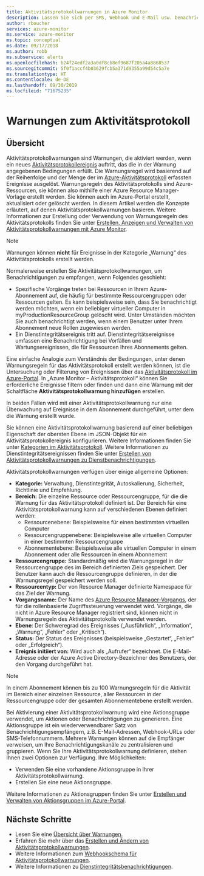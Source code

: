 ```yaml
---
title: Aktivitätsprotokollwarnungen in Azure Monitor
description: Lassen Sie sich per SMS, Webhook und E-Mail usw. benachrichtigen, wenn bestimmte Ereignisse im Aktivitätsprotokoll auftreten.
author: rboucher
services: azure-monitor
ms.service: azure-monitor
ms.topic: conceptual
ms.date: 09/17/2018
ms.author: robb
ms.subservice: alerts
ms.openlocfilehash: b24f24edf2a3a0df8cb8ef9687f205a4a8868537
ms.sourcegitcommit: 5f0f1accf4b03629fcb5a371d9355a99d54c5a7e
ms.translationtype: HT
ms.contentlocale: de-DE
ms.lasthandoff: 09/30/2019
ms.locfileid: "71675235"
---
```

# <a name="alerts-on-activity-log"></a>Warnungen zum Aktivitätsprotokoll 

## <a name="overview"></a>Übersicht
Aktivitätsprotokollwarnungen sind Warnungen, die aktiviert werden, wenn ein neues [Aktivitätsprotokollereignis](activity-log-schema.md) auftritt, das die in der Warnung angegebenen Bedingungen erfüllt. Die Warnungsregel wird basierend auf der Reihenfolge und der Menge der im [Azure-Aktivitätsprotokoll](activity-logs-overview.md) erfassten Ereignisse ausgelöst. Warnungsregeln des Aktivitätsprotokolls sind Azure-Ressourcen, sie können also mithilfe einer Azure Resource Manager-Vorlage erstellt werden. Sie können auch im Azure-Portal erstellt, aktualisiert oder gelöscht werden. In diesem Artikel werden die Konzepte erläutert, auf denen Aktivitätsprotokollwarnungen basieren. Weitere Informationen zur Erstellung oder Verwendung von Warnungsregeln des Aktivitätsprotokolls finden Sie unter [Erstellen, Anzeigen und Verwalten von Aktivitätsprotokollwarnungen mit Azure Monitor](alerts-activity-log.md).

> [!NOTE]
> Warnungen können **nicht** für Ereignisse in der Kategorie „Warnung“ des Aktivitätsprotokolls erstellt werden.

Normalerweise erstellen Sie Aktivitätsprotokollwarnungen, um Benachrichtigungen zu empfangen, wenn Folgendes geschieht:

* Spezifische Vorgänge treten bei Ressourcen in Ihrem Azure-Abonnement auf, die häufig für bestimmte Ressourcengruppen oder Ressourcen gelten. Es kann beispielsweise sein, dass Sie benachrichtigt werden möchten, wenn ein beliebiger virtueller Computer in myProductionResourceGroup gelöscht wird. Unter Umständen möchten Sie auch benachrichtigt werden, wenn einem Benutzer unter Ihrem Abonnement neue Rollen zugewiesen werden.
* Ein Dienstintegritätsereignis tritt auf. Dienstintegritätsereignisse umfassen eine Benachrichtigung bei Vorfällen und Wartungsereignissen, die für Ressourcen Ihres Abonnements gelten.

Eine einfache Analogie zum Verständnis der Bedingungen, unter denen Warnungsregeln für das Aktivitätsprotokoll erstellt werden können, ist die Untersuchung oder Filterung von Ereignissen über das [Aktivitätsprotokoll im Azure-Portal](activity-log-view.md#azure-portal). In „Azure Monitor – Aktivitätsprotokoll“ können Sie erforderliche Ereignisse filtern oder finden und dann eine Warnung mit der Schaltfläche **Aktivitätsprotokollwarnung hinzufügen** erstellen.

In beiden Fällen wird mit einer Aktivitätsprotokollwarnung nur eine Überwachung auf Ereignisse in dem Abonnement durchgeführt, unter dem die Warnung erstellt wurde.

Sie können eine Aktivitätsprotokollwarnung basierend auf einer beliebigen Eigenschaft der obersten Ebene im JSON-Objekt für ein Aktivitätsprotokollereignis konfigurieren. Weitere Informationen finden Sie unter [Kategorien im Aktivitätsprotokoll](./activity-logs-overview.md#categories-in-the-activity-log). Weitere Informationen zu Dienstintegritätsereignissen finden Sie unter [Erstellen von Aktivitätsprotokollwarnungen zu Dienstbenachrichtigungen](./alerts-activity-log-service-notifications.md). 

Aktivitätsprotokollwarnungen verfügen über einige allgemeine Optionen:

- **Kategorie:** Verwaltung, Dienstintegrität, Autoskalierung, Sicherheit, Richtlinie und Empfehlung. 
- **Bereich:** Die einzelne Ressource oder Ressourcengruppe, für die die Warnung für das Aktivitätsprotokoll definiert ist. Der Bereich für eine Aktivitätsprotokollwarnung kann auf verschiedenen Ebenen definiert werden:
    - Ressourcenebene: Beispielsweise für einen bestimmten virtuellen Computer
    - Ressourcengruppenebene: Beispielsweise alle virtuellen Computer in einer bestimmten Ressourcengruppe
    - Abonnementebene: Beispielsweise alle virtuellen Computer in einem Abonnement oder alle Ressourcen in einem Abonnement
- **Ressourcengruppe:** Standardmäßig wird die Warnungsregel in der Ressourcengruppe des im Bereich definierten Ziels gespeichert. Der Benutzer kann auch die Ressourcengruppe definieren, in der die Warnungsregel gespeichert werden soll.
- **Ressourcentyp:** Der von Resource Manager definierte Namespace für das Ziel der Warnung.
- **Vorgangsname:** Der Name des [Azure Resource Manager-Vorgangs](../../role-based-access-control/resource-provider-operations.md), der für die rollenbasierte Zugriffssteuerung verwendet wird. Vorgänge, die nicht in Azure Resource Manager registriert sind, können nicht in Warnungsregeln des Aktivitätsprotokolls verwendet werden.
- **Ebene**: Der Schweregrad des Ereignisses („Ausführlich“, „Information“, „Warnung“, „Fehler“ oder „Kritisch“).
- **Status:** Der Status des Ereignisses (beispielsweise „Gestartet“, „Fehler“ oder „Erfolgreich“).
- **Ereignis initiiert von:** Wird auch als „Aufrufer“ bezeichnet. Die E-Mail-Adresse oder der Azure Active Directory-Bezeichner des Benutzers, der den Vorgang durchgeführt hat.

> [!NOTE]
> In einem Abonnement können bis zu 100 Warnungsregeln für die Aktivität im Bereich einer einzelnen Ressource, aller Ressourcen in der Ressourcengruppe oder der gesamten Abonnementebene erstellt werden.

Bei Aktivierung einer Aktivitätsprotokollwarnung wird eine Aktionsgruppe verwendet, um Aktionen oder Benachrichtigungen zu generieren. Eine Aktionsgruppe ist ein wiederverwendbarer Satz von Benachrichtigungsempfängern, z.B. E-Mail-Adressen, Webhook-URLs oder SMS-Telefonnummern. Mehrere Warnungen können auf die Empfänger verweisen, um Ihre Benachrichtigungskanäle zu zentralisieren und gruppieren. Wenn Sie Ihre Aktivitätsprotokollwarnung definieren, stehen Ihnen zwei Optionen zur Verfügung. Ihre Möglichkeiten:

* Verwenden Sie eine vorhandene Aktionsgruppe in Ihrer Aktivitätsprotokollwarnung.
* Erstellen Sie eine neue Aktionsgruppe.

Weitere Informationen zu Aktionsgruppen finden Sie unter [Erstellen und Verwalten von Aktionsgruppen im Azure-Portal](action-groups.md).


## <a name="next-steps"></a>Nächste Schritte

- Lesen Sie eine [Übersicht über Warnungen](alerts-overview.md).
- Erfahren Sie mehr über das [Erstellen und Ändern von Aktivitätsprotokollwarnungen](alerts-activity-log.md).
- Weitere Informationen zum [Webhookschema für Aktivitätsprotokollwarnungen](activity-log-alerts-webhook.md).
- Weitere Informationen zu [Dienstintegritätsbenachrichtigungen](service-notifications.md).